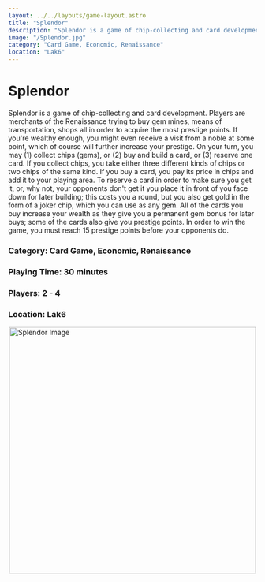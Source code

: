 ```yaml
---
layout: ../../layouts/game-layout.astro
title: "Splendor"
description: "Splendor is a game of chip-collecting and card development."
image: "/Splendor.jpg"
category: "Card Game, Economic, Renaissance"
location: "Lak6"
---
```

# Splendor

Splendor is a game of chip-collecting and card development. Players are merchants of the Renaissance trying to buy gem mines, means of transportation, shops all in order to acquire the most prestige points. If you're wealthy enough, you might even receive a visit from a noble at some point, which of course will further increase your prestige.  On your turn, you may (1) collect chips (gems), or (2) buy and build a card, or (3) reserve one card. If you collect chips, you take either three different kinds of chips or two chips of the same kind. If you buy a card, you pay its price in chips and add it to your playing area. To reserve a card in order to make sure you get it, or, why not, your opponents don't get it you place it in front of you face down for later building; this costs you a round, but you also get gold in the form of a joker chip, which you can use as any gem.  All of the cards you buy increase your wealth as they give you a permanent gem bonus for later buys; some of the cards also give you prestige points. In order to win the game, you must reach 15 prestige points before your opponents do.  

### Category: Card Game, Economic, Renaissance

### Playing Time: 30 minutes

### Players: 2 - 4

### Location: Lak6

<img src="/Splendor.jpg" alt="Splendor Image" width="500" style="display: block; margin: 0 auto">

